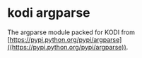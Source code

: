 kodi argparse
=============

The argparse module packed for KODI from [https://pypi.python.org/pypi/argparse]((https://pypi.python.org/pypi/argparse)).
